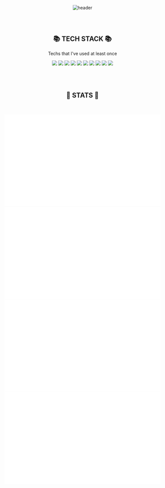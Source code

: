 <div align="center">


![header](https://capsule-render.vercel.app/api?type=rounded&color=1B4D73&height=300&section=header&text=KyeongYeon%20Kim&fontSize=80&fontColor=FFFFFF)


<br/>
<br/>
<!-- badge -->
  
  <h2>📚 TECH STACK 📚</h2>

Techs that I've used at least once 
  
<img src="https://img.shields.io/badge/Java-007396?style=flat-square&logo=Java&logoColor=white"/>
<img src="https://img.shields.io/badge/JavaScript-F7DF1E?style=flat-square&logo=JavaScript&logoColor=black"/>
<img src="https://img.shields.io/badge/HTML-E34F26?style=flat-square&logo=HTML5&logoColor=white"/>
<img src="https://img.shields.io/badge/CSS-1572B6?style=flat-square&logo=CSS3&logoColor=white"/>
<img src="https://img.shields.io/badge/MySQL-4479A1?style=flat-square&logo=MySQL&logoColor=white"/>
<img src="https://img.shields.io/badge/Spring-6DB33F?style=flat-square&logo=Spring&logoColor=white"/>
<img src="https://img.shields.io/badge/github-181717?style=flat-square&logo=github&logoColor=white">
<img src="https://img.shields.io/badge/git-F05032?style=flat-square&logo=git&logoColor=white">
<img src="https://img.shields.io/badge/Illustrator-FF9A00?style=flat-square&logo=AdobeIllustrator&logoColor=white"/>
<img src="https://img.shields.io/badge/QGIS-589632?style=flat-square&logo=Qgis&logoColor=white">
  
 
  
  
  
<br/>
<br/>
<br/>
<br/>
 
  <h2>💪 STATS 💪</h2> 
  
 <!-- GitHub Stats -->
  <br/>
  
  ![](https://raw.githubusercontent.com/kyeongyeon-kim/github-stats/master/generated/overview.svg#gh-dark-mode-only)
![](https://raw.githubusercontent.com/kyeongyeon-kim/github-stats/master/generated/overview.svg#gh-light-mode-only)
  ![](https://raw.githubusercontent.com/kyeongyeon-kim/github-stats/master/generated/languages.svg#gh-dark-mode-only)
![](https://raw.githubusercontent.com/kyeongyeon-kim/github-stats/master/generated/languages.svg#gh-light-mode-only)


</div>

